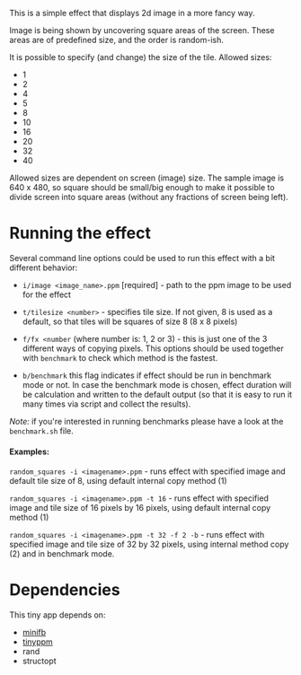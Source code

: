 This is a simple effect that displays 2d image in a more fancy way.

Image is being shown by uncovering square areas of the screen. These areas are of predefined size, and the order is random-ish.

It is possible to specify (and change) the size of the tile. Allowed sizes:
- 1
- 2
- 4
- 5
- 8
- 10
- 16
- 20
- 32
- 40

Allowed sizes are dependent on screen (image) size. The sample image is 640 x 480, so square should be small/big enough to make it possible to divide screen into square areas (without any fractions of screen being left).

Running the effect
==================

Several command line options could be used to run this effect with a bit different behavior:

- `i/image <image_name>.ppm` [required] - path to the ppm image to be used for the effect

- `t/tilesize <number>` - specifies tile size. If not given, 8 is used as a default, so that tiles will be squares of size 8 (8 x 8 pixels)

- `f/fx <number` (where number is: 1, 2 or 3) - this is just one of the 3 different ways of copying pixels. This options should be used together with `benchmark` to check which method is the fastest.

- `b/benchmark` this flag indicates if effect should be run in benchmark mode or not. In case the benchmark mode is chosen, effect duration will be calculation and written to the default output (so that it is easy to run it many times via script and collect the results).

*Note:* if you're interested in running benchmarks please have a look at the `benchmark.sh` file.

#### Examples:

`random_squares -i <imagename>.ppm` - runs effect with specified image and default tile size of 8, using default internal copy method (1)

`random_squares -i <imagename>.ppm -t 16` - runs effect with specified image and tile size of 16 pixels by 16 pixels, using default internal copy method (1)

`random_squares -i <imagename>.ppm -t 32 -f 2 -b` - runs effect with specified image and tile size of 32 by 32 pixels, using internal method copy (2) and in benchmark mode.

Dependencies
============

This tiny app depends on:
 - [minifb](https://crates.io/crates/minifb)
 - [tinyppm](https://crates.io/crates/tinyppm)
 - rand
 - structopt